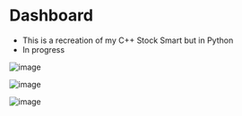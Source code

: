 # Dashboard
- This is a recreation of my C++ Stock Smart but in Python
- In progress

![image](https://github.com/luis0o2/Dashboard/assets/59019460/01685141-f86a-4cb5-ae1a-08dfc55d5493)

![image](https://github.com/luis0o2/Dashboard/assets/59019460/7e6f2fc0-fd0a-499b-b6b1-0b32aacd51ca)

![image](https://github.com/luis0o2/Dashboard/assets/59019460/6e62153d-a64a-48ab-821d-845d6493117d)

